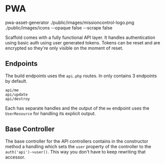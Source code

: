 # PWA

pwa-asset-generator ./public/images/missioncontrol-logo.png ./public/images/icons --opaque false  --scrape false

Scaffold comes with a fully functional API layer. It handles authentication using basic auth using user generated tokens. Tokens can be reset and are encrypted so they're only visible on the moment of reset.

## Endpoints

The build endpoints uses the `api.php` routes. In only contains 3 endpoints by default.

```
api/me
api/update
api/destroy
```

Each has separate handles and the output of the `me` endpoint uses the `UserResource` for handling its explicit output.

## Base Controller

The base controller for the API controllers contains in the constructor method a handling which sets the `user` property of the controller to the `auth('api')->user()`. This way you don't have to keep rewriting that accessor.

